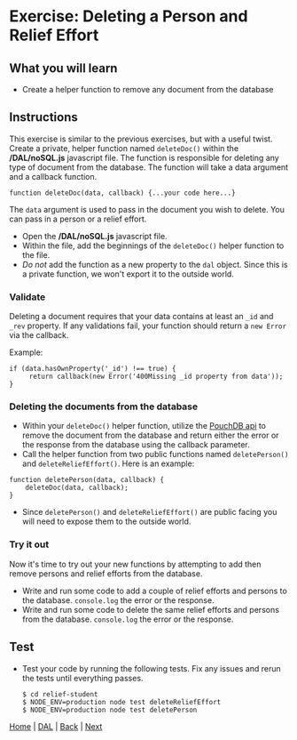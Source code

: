 # Exercise: Deleting a Person and Relief Effort

## What you will learn

- Create a helper function to remove any document from the database

## Instructions

This exercise is similar to the previous exercises, but with a useful twist.  Create a private, helper function named `deleteDoc()` within the **/DAL/noSQL.js** javascript file.  The function is responsible for deleting any type of document from the database. The function will take a data argument and a callback function.

```
function deleteDoc(data, callback) {...your code here...}
```

The `data` argument is used to pass in the document you wish to delete.   You can pass in a person or a relief effort.

- Open the **/DAL/noSQL.js** javascript file.
- Within the file, add the beginnings of the `deleteDoc()` helper function to the file.
- _Do not_ add the function as a new property to the `dal` object.  Since this is a private function, we won't export it to the outside world.

### Validate

Deleting a document requires that your data contains at least an `_id` and `_rev` property.  If any validations fail, your function should return a `new Error` via the callback.

Example:

```
if (data.hasOwnProperty('_id') !== true) {
     return callback(new Error('400Missing _id property from data'));
}
```

### Deleting the documents from the database

- Within your `deleteDoc()` helper function, utilize the [PouchDB api](https://pouchdb.com/api.html) to remove the document from the database and return either the error or the response from the database using the callback parameter.
- Call the helper function from two public functions named `deletePerson()` and `deleteReliefEffort()`.  Here is an example:

```
function deletePerson(data, callback) {
    deleteDoc(data, callback);
}
```
- Since `deletePerson()` and `deleteReliefEffort()` are public facing you will need to expose them to the outside world.

### Try it out

Now it's time to try out your new functions by attempting to add then remove persons and relief efforts from the database.  

- Write and run some code to add a couple of relief efforts and persons to the database.  `console.log` the error or the response.
- Write and run some code to delete the same relief efforts and persons from the database.  `console.log` the error or the response.

## Test
- Test your code by running the following tests.  Fix any issues and rerun the tests until everything passes.  

   ```
   $ cd relief-student
   $ NODE_ENV=production node test deleteReliefEffort
   $ NODE_ENV=production node test deletePerson
   ```

[Home](/)  |  [DAL](/DAL)  |  [Back](/DAL/2)  |  [Next](/DAL/4)   
